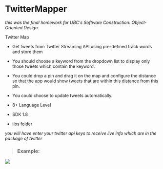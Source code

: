 

# TwitterMapper
_this was the final homework for UBC's Software Construction: Object-Oriented Design._

Twitter Map
- Get tweets from Twitter Streaming API using pre-defined track words and store them
- You should choose a keyword from the dropdown list to display only those tweets which contain the keyword.
- You could drop a pin and drag it on the map and configure the distance so that the app would show tweets that are within this distance from this pin.
- You could choose to update tweets automatically.


- 8+ Language Level
- SDK 1.8
- libs folder

_you will have enter your twitter api keys to receive live info which are in the package of twitter_

> ### **Example:**

 <a><img src="https://i.imgur.com/wNwfD7h.png"/></a> 
 
